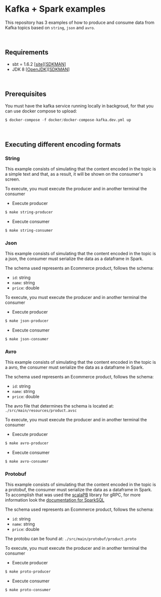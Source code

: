 # Kafka + Spark examples

This repository has 3 examples of how to produce and consume data from Kafka topics based on `string`, `json` and `avro`.

<br/>

## Requirements

* sbt = 1.6.2 [[site](https://www.scala-sbt.org/download.html)][[SDKMAN](https://sdkman.io/sdks#sbt)]
* JDK 8 [[OpenJDK](https://adoptium.net/)][[SDKMAN](https://sdkman.io/jdks#open)]

<br/>

## Prerequisites

You must have the kafka service running locally in backgroud, for that you can use docker compose to upload:
```s
$ docker-compose -f docker/docker-compose-kafka.dev.yml up
```

<br/>

## Executing different encoding formats

### String

This example consists of simulating that the content encoded in the topic is a simple text and that, as a result, it will be shown on the consumer's screen.

To execute, you must execute the producer and in another terminal the consumer

* Execute producer
```sh
$ make string-producer
```

* Execute consumer
```sh
$ make string-consumer
```

### Json

This example consists of simulating that the content encoded in the topic is a json, the consumer must serialize the data as a dataframe in Spark.

The schema used represents an Ecommerce product, follows the schema:
* `id`: string
* `name`: string
* `price`: double

To execute, you must execute the producer and in another terminal the consumer

* Execute producer
```sh
$ make json-producer
```

* Execute consumer
```sh
$ make json-consumer
```

### Avro

This example consists of simulating that the content encoded in the topic is a avro, the consumer must serialize the data as a dataframe in Spark.

The schema used represents an Ecommerce product, follows the schema:
* `id`: string
* `name`: string
* `price`: double

The avro file that determines the schema is located at: `./src/main/resources/product.avsc`

To execute, you must execute the producer and in another terminal the consumer

* Execute producer
```sh
$ make avro-producer
```

* Execute consumer
```sh
$ make avro-consumer
```

### Protobuf

This example consists of simulating that the content encoded in the topic is a protobuf, the consumer must serialize the data as a dataframe in Spark. To accomplish that was used the [scalaPB](https://scalapb.github.io/) library for gRPC, for more information look the [documentation for SparkSQL](https://scalapb.github.io/docs/sparksql/)

The schema used represents an Ecommerce product, follows the schema:
* `id`: string
* `name`: string
* `price`: double

The protobu can be found at: `./src/main/protobuf/product.proto`

To execute, you must execute the producer and in another terminal the consumer

* Execute producer
```sh
$ make proto-producer
```

* Execute consumer
```sh
$ make proto-consumer
```